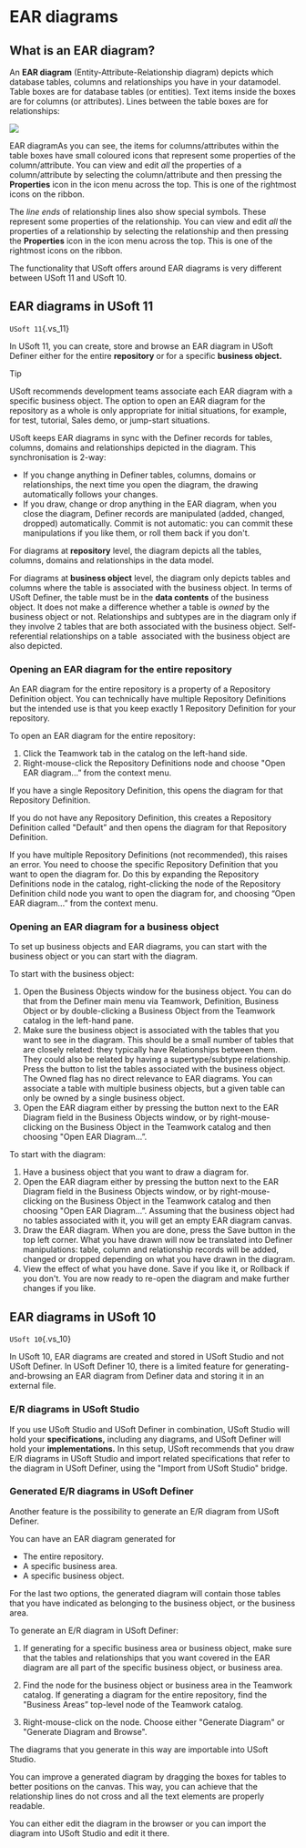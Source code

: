# EAR diagrams

## What is an EAR diagram?

An **EAR diagram** (Entity-Attribute-Relationship diagram) depicts which database tables, columns and relationships you have in your datamodel. Table boxes are for database tables (or entities). Text items inside the boxes are for columns (or attributes). Lines between the table boxes are for relationships:

![](/api/Modeller%20and%20Rules%20Engine/EAR%20diagrams/assets/815eb0c3-4f1c-4f5d-8200-80dfeb867a06.png)

EAR diagramAs you can see, the items for columns/attributes within the table boxes have small coloured icons that represent some properties of the column/attribute. You can view and edit *all* the properties of a column/attribute by selecting the column/attribute and then pressing the **Properties** icon in the icon menu across the top. This is one of the rightmost icons on the ribbon.

The *line ends* of relationship lines also show special symbols. These represent some properties of the relationship. You can view and edit *all* the properties of a relationship by selecting the relationship and then pressing the **Properties** icon in the icon menu across the top. This is one of the rightmost icons on the ribbon.

The functionality that USoft offers around EAR diagrams is very different between USoft 11 and USoft 10.

## EAR diagrams in USoft 11

`USoft 11`{.vs_11}

In USoft 11, you can create, store and browse an EAR diagram in USoft Definer either for the entire **repository** or for a specific **business object.** 

> [!TIP]
> USoft recommends development teams associate each EAR diagram with a specific business object.
> The option to open an EAR diagram for the repository as a whole is only appropriate for initial situations, for example, for test, tutorial, Sales demo, or jump-start situations.

USoft keeps EAR diagrams in sync with the Definer records for tables, columns, domains and relationships depicted in the diagram. This synchronisation is 2-way:

- If you change anything in Definer tables, columns, domains or relationships, the next time you open the diagram, the drawing automatically follows your changes.
- If you draw, change or drop anything in the EAR diagram, when you close the diagram, Definer records are manipulated (added, changed, dropped) automatically. Commit is not automatic: you can commit these manipulations if you like them, or roll them back if you don't.

For diagrams at **repository** level, the diagram depicts all the tables, columns, domains and relationships in the data model.

For diagrams at **business object** level, the diagram only depicts tables and columns where the table is associated with the business object. In terms of USoft Definer, the table must be in the **data contents** of the business object. It does not make a difference whether a table is *owned* by the business object or not. Relationships and subtypes are in the diagram only if they involve 2 tables that are both associated with the business object. Self-referential relationships on a table  associated with the business object are also depicted.

### Opening an EAR diagram for the entire repository

An EAR diagram for the entire repository is a property of a Repository Definition object. You can technically have multiple Repository Definitions but the intended use is that you keep exactly 1 Repository Definition for your repository.

To open an EAR diagram for the entire repository:

1. Click the Teamwork tab in the catalog on the left-hand side.
2. Right-mouse-click the Repository Definitions node and choose "Open EAR diagram...” from the context menu.

If you have a single Repository Definition, this opens the diagram for that Repository Definition.

If you do not have any Repository Definition, this creates a Repository Definition called "Default” and then opens the diagram for that Repository Definition.

If you have multiple Repository Definitions (not recommended), this raises an error. You need to choose the specific Repository Definition that you want to open the diagram for. Do this by expanding the Repository Definitions node in the catalog, right-clicking the node of the Repository Definition child node you want to open the diagram for, and choosing “Open EAR diagram...” from the context menu.

### Opening an EAR diagram for a business object

To set up business objects and EAR diagrams, you can start with the business object or you can start with the diagram.

To start with the business object:

1. Open the Business Objects window for the business object. You can do that from the Definer main menu via Teamwork, Definition, Business Object or by double-clicking a Business Object from the Teamwork catalog in the left-hand pane.
2. Make sure the business object is associated with the tables that you want to see in the diagram. This should be a small number of tables that are closely related: they typically have Relationships between them. They could also be related by having a supertype/subtype relationship. Press the button to list the tables associated with the business object. The Owned flag has no direct relevance to EAR diagrams. You can associate a table with multiple business objects, but a given table can only be owned by a single business object.
3. Open the EAR diagram either by pressing the button next to the EAR Diagram field in the Business Objects window, or by right-mouse-clicking on the Business Object in the Teamwork catalog and then choosing "Open EAR Diagram...”.

To start with the diagram:

1. Have a business object that you want to draw a diagram for.
2. Open the EAR diagram either by pressing the button next to the EAR Diagram field in the Business Objects window, or by right-mouse-clicking on the Business Object in the Teamwork catalog and then choosing "Open EAR Diagram...”. Assuming that the business object had no tables associated with it, you will get an empty EAR diagram canvas.
3. Draw the EAR diagram. When you are done, press the Save button in the top left corner. What you have drawn will now be translated into Definer manipulations: table, column and relationship records will be added, changed or dropped depending on what you have drawn in the diagram.
4. View the effect of what you have done. Save if you like it, or Rollback if you don't. You are now ready to re-open the diagram and make further changes if you like.

## EAR diagrams in USoft 10

`USoft 10`{.vs_10}

In USoft 10, EAR diagrams are created and stored in USoft Studio and not USoft Definer. In USoft Definer 10, there is a limited feature for generating-and-browsing an EAR diagram from Definer data and storing it in an external file.

### E/R diagrams in USoft Studio

If you use USoft Studio and USoft Definer in combination, USoft Studio will hold your **specifications,** including any diagrams, and USoft Definer will hold your **implementations.** In this setup, USoft recommends that you draw E/R diagrams in USoft Studio and import related specifications that refer to the diagram in USoft Definer, using the "Import from USoft Studio" bridge.

### Generated E/R diagrams in USoft Definer

Another feature is the possibility to generate an E/R diagram from USoft Definer.

You can have an EAR diagram generated for

- The entire repository.
- A specific business area.
- A specific business object.

For the last two options, the generated diagram will contain those tables that you have indicated as belonging to the business object, or the business area.

To generate an E/R diagram in USoft Definer:

1. If generating for a specific business area or business object, make sure that the tables and relationships that you want covered in the EAR diagram are all part of the specific business object, or business area.

2. Find the node for the business object or business area in the Teamwork catalog. If generating a diagram for the entire repository, find the "Business Areas” top-level node of the Teamwork catalog.

3. Right-mouse-click on the node. Choose either "Generate Diagram" or "Generate Diagram and Browse".

The diagrams that you generate in this way are importable into USoft Studio.

You can improve a generated diagram by dragging the boxes for tables to better positions on the canvas. This way, you can achieve that the relationship lines do not cross and all the text elements are properly readable.

You can either edit the diagram in the browser or you can import the diagram into USoft Studio and edit it there.